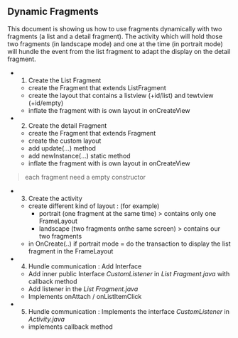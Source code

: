 ## Dynamic Fragments

This document is showing us how to use fragments dynamically with two fragments (a list and a detail fragment). The activity which will hold those two fragments (in landscape mode) and one at the time (in portrait mode) will hundle the event from the list fragment to adapt the display on the detail fragment.


* 1) Create the List Fragment
  * create the Fragment that extends ListFragment
  * create the layout that contains a listview (+id/list) and tewtview (+id/empty)
  * inflate the fragment with is own layout in onCreateView

* 2) Create the detail Fragment
  * create the Fragment that extends Fragment
  * create the custom layout
  * add update(...) method
  * add newInstance(...) static method
  * inflate the fragment with is own layout in onCreateView

> each fragment need a empty constructor

* 3) Create the activity
  * create different kind of layout : (for example)
    * portrait (one fragment at the same time) > contains only one FrameLayout
    * landscape (two fragments onthe same screen) > contains our two fragments
  * in OnCreate(..) if portrait mode = do the transaction to display the list fragment in the FrameLayout

* 4) Hundle communication : Add Interface
  * Add inner public Interface *CustomListener* in *List Fragment.java* with callback method
  * Add listener in the *List Fragment.java*
  * Implements onAttach / onListItemClick

* 5) Hundle communication : Implements the interface *CustomListener* in *Activity.java*
  * implements callback method

